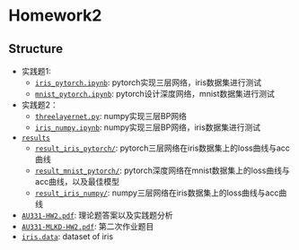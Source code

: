 # Homework2



## Structure
* 实践题1:
    * [`iris_pytorch.ipynb`](iris_pytorch.ipynb): pytorch实现三层网络，iris数据集进行测试
    * [`mnist_pytorch.ipynb`](mnist_pytorch.ipynb): pytorch设计深度网络，mnist数据集进行测试
* 实践题2：
	* [`threelayernet.py`](threelayernet.py): numpy实现三层BP网络
	* [`iris_numpy.ipynb`](iris_numpy.ipynb): numpy实现三层BP网络，iris数据集进行测试
* [`results`](results/)
	* [`result_iris_pytorch/`](results/result_iris_pytorch/): pytorch三层网络在iris数据集上的loss曲线与acc曲线
	* [`result_mnist_pytorch/`](results/result_mnist_pytorch/): pytorch深度网络在mnist数据集上的loss曲线与acc曲线，以及最佳模型
	* [`result_iris_numpy/`](results/result_iris_numpy/): numpy三层网络在iris数据集上的loss曲线与acc曲线
* [`AU331-HW2.pdf`](AU331-HW2.pdf): 理论题答案以及实践题分析
* [`AU331-MLKD-HW2.pdf`](AU331-MLKD-HW2.pdf): 第二次作业题目
* [`iris.data`](iris.data): dataset of iris
